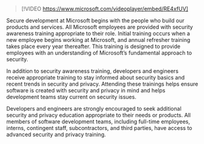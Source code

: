 >[!VIDEO https://www.microsoft.com/videoplayer/embed/RE4xfUV]

Secure development at Microsoft begins with the people who build our products and services. All Microsoft employees are provided with security awareness training appropriate to their role. Initial training occurs when a new employee begins working at Microsoft, and annual refresher training takes place every year thereafter. This training is designed to provide employees with an understanding of Microsoft’s fundamental approach to security.

In addition to security awareness training, developers and engineers receive appropriate training to stay informed about security basics and recent trends in security and privacy. Attending these trainings helps ensure software is created with security and privacy in mind and helps development teams stay current on security issues.

Developers and engineers are strongly encouraged to seek additional security and privacy education appropriate to their needs or products. All members of software development teams, including full-time employees, interns, contingent staff, subcontractors, and third parties, have access to advanced security and privacy training.
